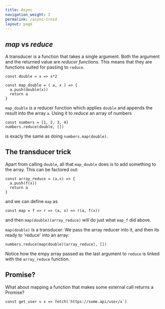 ```yaml
---
title: Async
navigation_weight: 2
permalink: /async-trnsd
layout: page
---
```


## _map_ vs _reduce_

A transducer is a function that takes a single argument. Both the argument and 
the returned value are _reducer functions_. This means that they are functions
suited for pasśing to `reduce`.

```es6
const double = x => x*2

const map_double = ( a, x ) => {
  a.push(double(x))
  return a
}
```

`map_double` is a reducer function which applies `double` and appends the result into the 
array `a`. Using it to _reduce_ an array of numbers

```es6
const numbers = [1, 2, 3, 4]
numbers.reduce(double, [])
```

is exacly the same as doing `numbers.map(double)`.

## The transducer trick
Apart from calling `double`, all that `map_double` does is to add something to the
array. This can be factored out:

```es6
const array_reduce = (a,x) => {
  a.push(f(x))
  return a
}
```

and we can define `map` as
```es6
const map = f => r => (a, x) => r(a, f(x))
```

and then `map(double)(array_reduce)` will do just what `map_f` did above.

`map(double)` is a transducer: We pass the array reducer into it, and then its 
ready to 'reduce' into an array:

```es6
numbers.reduce(map(double)(array_reduce), [])
```

Notice how the empy array passed as the last argument to `reduce` is linked with the 
`array_reduce` function.

## Promise?
What about mapping a function that makes some external call returns a Promise?

```es6
const get_user = x => fetch(`https://some.api/user/x`)
```
